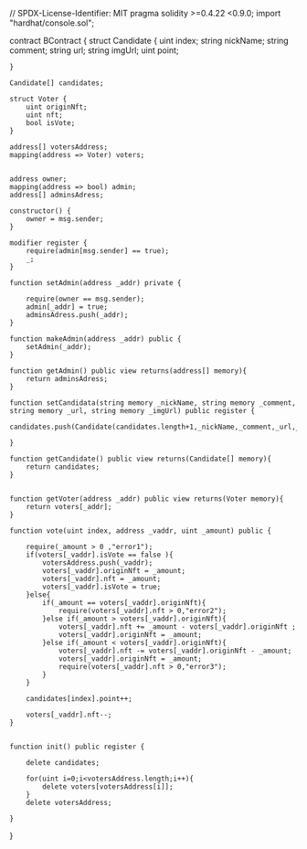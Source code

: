 // SPDX-License-Identifier: MIT
pragma solidity >=0.4.22 <0.9.0;
import "hardhat/console.sol";

contract BContract {
    struct Candidate {
        uint index;
        string nickName;
        string comment;
        string url;
        string imgUrl;
        uint point;
      
    }

    Candidate[] candidates;
    
    struct Voter {
        uint originNft;
        uint nft;
        bool isVote;
    }

    address[] votersAddress;
    mapping(address => Voter) voters;


    address owner;
    mapping(address => bool) admin;
    address[] adminsAdress;
    
    constructor() {
        owner = msg.sender;
    }

    modifier register {
        require(admin[msg.sender] == true);
        _;
    }

    function setAdmin(address _addr) private {
        
        require(owner == msg.sender);
        admin[_addr] = true;
        adminsAdress.push(_addr);
    }

    function makeAdmin(address _addr) public {
        setAdmin(_addr);
    }

    function getAdmin() public view returns(address[] memory){
        return adminsAdress;
    }

    function setCandidata(string memory _nickName, string memory _comment, string memory _url, string memory _imgUrl) public register {
        candidates.push(Candidate(candidates.length+1,_nickName,_comment,_url,_imgUrl,0));
       
    }

    function getCandidate() public view returns(Candidate[] memory){
        return candidates;
    }


    function getVoter(address _addr) public view returns(Voter memory){
        return voters[_addr];
    }

    function vote(uint index, address _vaddr, uint _amount) public {

        require(_amount > 0 ,"error1");
        if(voters[_vaddr].isVote == false ){
            votersAddress.push(_vaddr);
            voters[_vaddr].originNft = _amount;
            voters[_vaddr].nft = _amount;
            voters[_vaddr].isVote = true;
        }else{
            if(_amount == voters[_vaddr].originNft){
                require(voters[_vaddr].nft > 0,"error2");
            }else if(_amount > voters[_vaddr].originNft){
                voters[_vaddr].nft += _amount - voters[_vaddr].originNft ;
                voters[_vaddr].originNft = _amount;
            }else if(_amount < voters[_vaddr].originNft){
                voters[_vaddr].nft -= voters[_vaddr].originNft - _amount;
                voters[_vaddr].originNft = _amount;
                require(voters[_vaddr].nft > 0,"error3");
            }
        }
       
        candidates[index].point++;

        voters[_vaddr].nft--;
    }


    function init() public register {
        
        delete candidates;

        for(uint i=0;i<votersAddress.length;i++){
            delete voters[votersAddress[i]];
        }
        delete votersAddress;
        
    }



}
